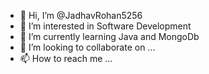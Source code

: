 - 👋 Hi, I’m @JadhavRohan5256
- 👀 I’m interested in Software Development
- 🌱 I’m currently learning Java and MongoDb
- 💞️ I’m looking to collaborate on ...
- 📫 How to reach me ...

<!---
JadhavRohan5256/JadhavRohan5256 is a ✨ special ✨ repository because its `README.md` (this file) appears on your GitHub profile.
You can click the Preview link to take a look at your changes.
--->
